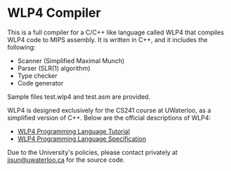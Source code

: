 # WLP4 Compiler

This is a full compiler for a C/C++ like language called WLP4 that compiles WLP4 code to MIPS assembly. It is written in C++, and it includes the following:
- Scanner (Simplified Maximal Munch)
- Parser (SLR(1) algorithm)
- Type checker
- Code generator

Sample files test.wlp4 and test.asm are provided.

WLP4 is designed exclusively for the CS241 course at UWaterloo, as a simplified version of C++. Below are the official descriptions of WLP4:
- [WLP4 Programming Language Tutorial](https://student.cs.uwaterloo.ca/~cs241/wlp4/WLP4tutorial.html)
- [WLP4 Programming Language Specification](https://student.cs.uwaterloo.ca/~cs241/wlp4/WLP4.html)

Due to the University's policies, please contact privately at jjsun@uwaterloo.ca for the source code.
